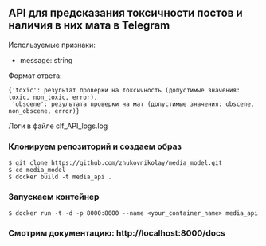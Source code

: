 ## API для предсказания токсичности постов и наличия в них мата в Telegram

Используемые признаки:
- message: string

Формат ответа:
```
{'toxic': результат проверки на токсичность (допустимые значения: toxic, non_toxic, error), 
 'obscene': результата проверки на мат (допустимые значения: obscene, non_obscene, error)}
 ```
Логи в файле clf_API_logs.log

### Клонируем репозиторий и создаем образ
```
$ git clone https://github.com/zhukovnikolay/media_model.git
$ cd media_model
$ docker build -t media_api .
```

### Запускаем контейнер

```
$ docker run -t -d -p 8000:8000 --name <your_container_name> media_api
```

### Смотрим документацию: http://localhost:8000/docs
